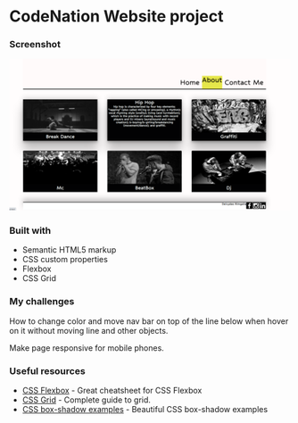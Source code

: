 # CodeNation Website project






### Screenshot

![](./screenshot.png)


### Built with

- Semantic HTML5 markup
- CSS custom properties
- Flexbox
- CSS Grid

### My challenges

How to change color and move nav bar on top of the line below when hover on it without moving line and other objects.

Make page responsive for mobile phones.


### Useful resources

- [CSS Flexbox](https://css-tricks.com/snippets/css/a-guide-to-flexbox/) - Great cheatsheet for CSS Flexbox
- [CSS Grid](https://css-tricks.com/snippets/css/complete-guide-grid/) - Complete guide to grid.
- [CSS box-shadow examples](https://getcssscan.com/css-box-shadow-examples) - Beautiful CSS box-shadow examples
